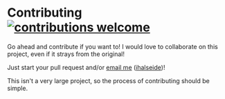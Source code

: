# Contributing [![contributions welcome](https://img.shields.io/badge/contributions-welcome-brightgreen.svg?style=flat)](https://github.com/dwyl/esta/issues)
Go ahead and contribute if you want to! I would love to collaborate on this project, even if it strays from the original!

Just start your pull request and/or [email me](mailto:halseide.izak@gmail.com) ([ihalseide](https://github.com/ihalseide))!

This isn't a very large project, so the process of contributing should be simple.
